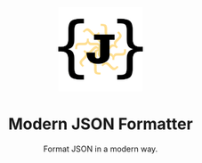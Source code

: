 <p align="center">
  <a href="https://github.com/evg4b/modern-json-formatter" title="Modern JSON Formatter">
    <img alt="Modern JSON Formatter" width="30%" src=".github/logo.png">
  </a>
</p>
<h1 align="center">Modern JSON Formatter</h1>
<p align="center">
  Format JSON in a modern way.
</p>
